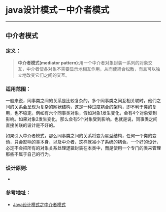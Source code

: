 # java设计模式－中介者模式

---

## 中介者模式

### 定义：

> **中介者模式(mediator pattern)**:用一个中介者对象封装一系列的对象交互，中介者使各对象不需要显示地相互作用，从而使耦合松散，而且可以独立地改变它们之间的交互。


### 适用范围：

> 
一般来说，同事类之间的关系是比较复杂的，多个同事类之间互相关联时，他们之间的关系会呈现为复杂的网状结构，这是一种过度耦合的架构，即不利于类的复用，也不稳定。例如有六个同事类对象，假如对象1发生变化，会有4个对象受到影响。如果对象2发生变化，那么会有5个对象受到影响。也就是说，同事类之间直接关联的设计是不好的。

>
如果引入中介者模式，那么同事类之间的关系将变为星型结构，任何一个类的变动，只会影响的类本身，以及中介者，这样就减小了系统的耦合。一个好的设计，必定不会把所有的对象关系处理逻辑封装在本类中，而是使用一个专门的类来管理那些不属于自己的行为。


### 设计原则:

- 
  

### 参考地址：

- [ Java设计模式之中介者模式](http://blog.csdn.net/jason0539/article/details/45216585)
